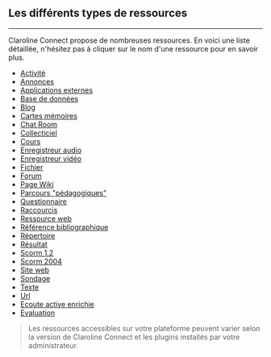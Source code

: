 ## Les différents types de ressources

---
Claroline Connect propose de nombreuses ressources. En voici une liste détaillée, n'hésitez pas à cliquer sur le nom d'une ressource pour en savoir plus.

* [Activité]()
* [Annonces]()
* [Applications externes]()
* [Base de données](clacoForm/form.md)
* [Blog]()
* [Cartes mémoires]()
* [Chat Room]()
* [Collecticiel]()
* [Cours]()
* [Enregistreur audio]()
* [Enregistreur vidéo]()
* [Fichier](manage-documents.md)
* [Forum]()
* [Page Wiki]()
* [Parcours "pédagogiques"]()
* [Questionnaire](quiz/quiz.md)
* [Raccourcis]()
* [Ressource web]()
* [Référence bibliographique]()
* [Répertoire]()
* [Résultat]()
* [Scorm 1.2]()
* [Scorm 2004]()
* [Site web]()
* [Sondage]()
* [Texte]()
* [Url]()
* [Ecoute active enrichie]()
* [Evaluation]()



> Les ressources accessibles sur votre plateforme peuvent varier selon la version de Claroline Connect et les plugins installés par votre administrateur.





















